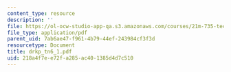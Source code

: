 ```yaml
---
content_type: resource
description: ''
file: https://ol-ocw-studio-app-qa.s3.amazonaws.com/courses/21m-735-technical-design-scenery-mechanisms-and-special-effects-spring-2004/218a4f7ee72fa285ac401385d4d7c510_drkp_tn6_1.pdf
file_type: application/pdf
parent_uid: 7ab6ae47-f961-4b79-44ef-243984cf3f3d
resourcetype: Document
title: drkp_tn6_1.pdf
uid: 218a4f7e-e72f-a285-ac40-1385d4d7c510
---
```

